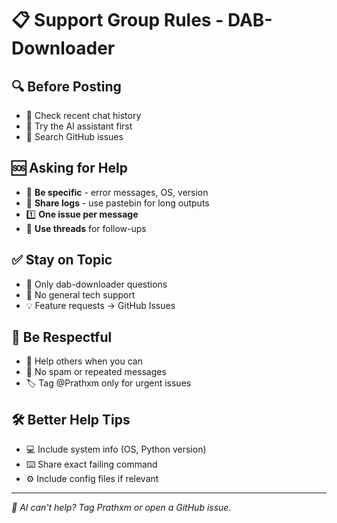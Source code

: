 # 📋 Support Group Rules - DAB-Downloader

## 🔍 Before Posting
- 📜 Check recent chat history
- 🤖 Try the AI assistant first
- 🔎 Search GitHub issues

## 🆘 Asking for Help
- 📝 **Be specific** - error messages, OS, version
- 📄 **Share logs** - use pastebin for long outputs  
- 1️⃣ **One issue per message**
- 🧵 **Use threads** for follow-ups

## ✅ Stay on Topic
- 🎯 Only dab-downloader questions
- 🚫 No general tech support
- 💡 Feature requests → GitHub Issues

## 🤝 Be Respectful  
- 🙌 Help others when you can
- 🚫 No spam or repeated messages
- 🏷️ Tag @Prathxm only for urgent issues

## 🛠️ Better Help Tips
- 💻 Include system info (OS, Python version)
- ⌨️ Share exact failing command
- ⚙️ Include config files if relevant

---
*🤖 AI can't help? Tag Prathxm or open a GitHub issue.*
